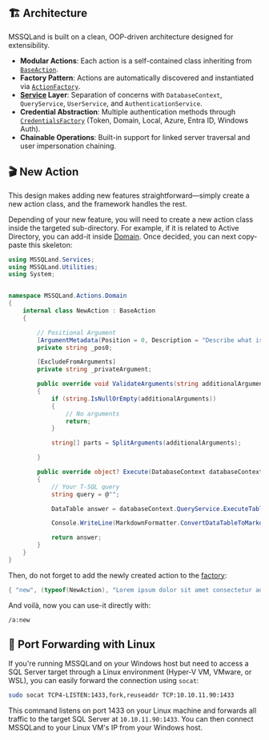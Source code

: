 
## 🏗️ Architecture

MSSQLand is built on a clean, OOP-driven architecture designed for extensibility.

- **Modular Actions**: Each action is a self-contained class inheriting from [`BaseAction`](.\MSSQLand\Actions\BaseAction.cs).
- **Factory Pattern**: Actions are automatically discovered and instantiated via [`ActionFactory`](.\MSSQLand\Actions\ActionFactory.cs).
- **[Service](.\MSSQLand\Services) Layer**: Separation of concerns with `DatabaseContext`, `QueryService`, `UserService`, and `AuthenticationService`.
- **Credential Abstraction**: Multiple authentication methods through [`CredentialsFactory`](.\MSSQLand\Services\Authentication\Credentials\CredentialsFactory.cs) (Token, Domain, Local, Azure, Entra ID, Windows Auth).
- **Chainable Operations**: Built-in support for linked server traversal and user impersonation chaining.


## 🎬 New Action

This design makes adding new features straightforward—simply create a new action class, and the framework handles the rest.

Depending of your new feature, you will need to create a new action class inside the targeted sub-directory. For example, if it is related to Active Directory, you can add-it inside [Domain](.\MSSQLand\Actions\Domain). Once decided, you can next copy-paste this skeleton:

```csharp
using MSSQLand.Services;
using MSSQLand.Utilities;
using System;


namespace MSSQLand.Actions.Domain
{
    internal class NewAction : BaseAction
    {

        // Positional Argument
        [ArgumentMetadata(Position = 0, Description = "Describe what is this argument")]
        private string _pos0;

        [ExcludeFromArguments]
        private string _privateArgument;

        public override void ValidateArguments(string additionalArguments)
        {
            if (string.IsNullOrEmpty(additionalArguments))
            {
                // No arguments
                return;
            }

            string[] parts = SplitArguments(additionalArguments);

        }

        public override object? Execute(DatabaseContext databaseContext)
        {
            // Your T-SQL query
            string query = @"";

            DataTable answer = databaseContext.QueryService.ExecuteTable(query);

            Console.WriteLine(MarkdownFormatter.ConvertDataTableToMarkdownTable(answer));

            return answer;
        }
    }
}
```

Then, do not forget to add the newly created action to the [factory](MSSQLand\Actions\ActionFactory.cs):

```csharp
{ "new", (typeof(NewAction), "Lorem ipsum dolor sit amet consectetur adipiscing elit quisque faucibus ex sapien vitae pellentesque sem.") },
```

And voilà, now you can use-it directly with:
```shell
/a:new
```

## 🌉 Port Forwarding with Linux

If you're running MSSQLand on your Windows host but need to access a SQL Server target through a Linux environment (Hyper-V VM, VMware, or WSL), you can easily forward the connection using `socat`:

```bash
sudo socat TCP4-LISTEN:1433,fork,reuseaddr TCP:10.10.11.90:1433
```

This command listens on port 1433 on your Linux machine and forwards all traffic to the target SQL Server at `10.10.11.90:1433`. You can then connect MSSQLand to your Linux VM's IP from your Windows host.
